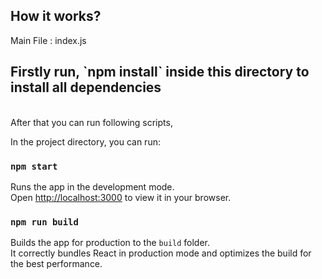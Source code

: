 ## How it works?
Main File : index.js <br />
<h2> Firstly run, `npm install` inside this directory to install all dependencies </h2>
<br />
After that you can run following scripts,

In the project directory, you can run:
### `npm start`

Runs the app in the development mode.\
Open [http://localhost:3000](http://localhost:3000) to view it in your browser.


### `npm run build`

Builds the app for production to the `build` folder.\
It correctly bundles React in production mode and optimizes the build for the best performance.


